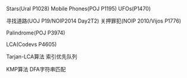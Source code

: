 Stars(Ural P1028)
Mobile Phones(POJ P1195)
UFOs(P1470)

寻找道路(UOJ P19/NOIP2014 Day2T2)
关押罪犯(NOIP 2010/Vijos P1776)

Palindrome(POJ P3974)

LCA(Codevs P4605)


Tarjan-LCA算法
索引优先队列

KMP算法
DFA字符串匹配
